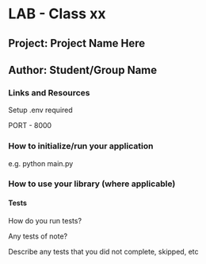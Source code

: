 # LAB - Class xx

## Project: Project Name Here

## Author: Student/Group Name

### Links and Resources

Setup
.env required

PORT - 8000

### How to initialize/run your application

e.g. python main.py

### How to use your library (where applicable)
#### Tests
How do you run tests?

Any tests of note?

Describe any tests that you did not complete, skipped, etc
